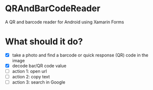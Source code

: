 # QRAndBarCodeReader
A QR and barcode reader for Android using Xamarin Forms

# What should it do?
- [x] take a photo and find a barcode or quick response (QR) code in the image
- [x] decode bar/QR code value
- [ ] action 1: open url
- [ ] action 2: copy text
- [ ] action 3: search in Google
